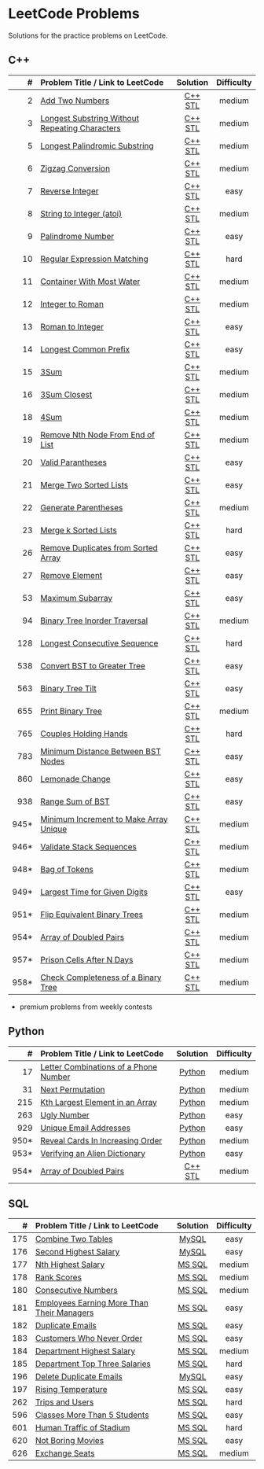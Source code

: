 # LeetCode Problems
Solutions for the practice problems on LeetCode.

## C++

| # | Problem Title / Link to LeetCode | Solution | Difficulty |
|---:| :--- | :---: | :---: |
|2|[Add Two Numbers](https://leetcode.com/problems/add-two-numbers/) | [C++ STL](002.Add-Two-Numbers.STL) |medium|
|3|[Longest Substring Without Repeating Characters](https://leetcode.com/problems/longest-substring-without-repeating-characters/) | [C++ STL](003.Longest-Substring.STL) |medium|
|5|[Longest Palindromic Substring](https://leetcode.com/problems/longest-palindromic-substring/) | [C++ STL](005.Longest-Palindromic-Substring.STL) |medium|
|6|[Zigzag Conversion](https://leetcode.com/problems/zigzag-conversion/) | [C++ STL](006.Zigzag-Conversion.STL) |medium|
|7|[Reverse Integer](https://leetcode.com/problems/reverse-integer/) | [C++ STL](007.Reverse-Integer.STL) |easy|
|8|[String to Integer (atoi)](https://leetcode.com/problems/string-to-integer-atoi/) | [C++ STL](008.String-to-Integer.STL) |medium|
|9|[Palindrome Number](https://leetcode.com/problems/palindrome-number/) | [C++ STL](009.Palindrome-Number.STL) |easy|
|10|[Regular Expression Matching](https://leetcode.com/problems/regular-expression-matching/) | [C++ STL](010.Regular-Expression-Matching.STL) |hard|
|11|[Container With Most Water](https://leetcode.com/problems/container-with-most-water/) | [C++ STL](011.Container-With-Most-Water.STL) |medium|
|12|[Integer to Roman](https://leetcode.com/problems/integer-to-roman/) | [C++ STL](012.Integer-to-Roman.STL) |medium|
|13|[Roman to Integer](https://leetcode.com/problems/roman-to-integer/) | [C++ STL](013.Roman-to-Integer.STL) |easy|
|14|[Longest Common Prefix](https://leetcode.com/problems/longest-common-prefix/) | [C++ STL](014.Longest-Common-Prefix.STL) |easy|
|15|[3Sum](https://leetcode.com/problems/3sum/) | [C++ STL](015.3Sum.STL) |medium|
|16|[3Sum Closest](https://leetcode.com/problems/3sum-closest/) | [C++ STL](016.3Sum-Closest.STL) |medium|
|18|[4Sum](https://leetcode.com/problems/4sum/) | [C++ STL](018.4Sum.STL) |medium|
|19|[Remove Nth Node From End of List](https://leetcode.com/problems/remove-nth-node-from-end-of-list/) | [C++ STL](019.Remove-Nth-Node-From-End-of-List.STL) |medium|
|20|[Valid Parantheses](https://leetcode.com/problems/valid-parentheses/) | [C++ STL](020.Valid-Parantheses.STL) |easy|
|21|[Merge Two Sorted Lists](https://leetcode.com/problems/merge-two-sorted-lists/) | [C++ STL](021.Merge-Two-Sorted-Lists.STL) |easy|
|22|[Generate Parentheses](https://leetcode.com/problems/generate-parentheses/) | [C++ STL](022.Generate-Parentheses.STL) |medium|
|23|[Merge k Sorted Lists](https://leetcode.com/problems/merge-k-sorted-lists/) | [C++ STL](023.Merge-k-Sorted-Lists.STL) |hard|
|26|[Remove Duplicates from Sorted Array](https://leetcode.com/problems/remove-duplicates-from-sorted-array/) | [C++ STL](026.Remove-Duplicates-from-Sorted-Array.STL) |easy|
|27|[Remove Element](https://leetcode.com/problems/remove-element/) | [C++ STL](027.Remove-Element.STL) |easy|
|53|[Maximum Subarray](https://leetcode.com/problems/maximum-subarray/) | [C++ STL](053.Maximum-Subarray.STL) |easy|
|94|[Binary Tree Inorder Traversal](https://leetcode.com/problems/binary-tree-inorder-traversal/) | [C++ STL](094.Binary-Tree-Inorder-Traversal.STL) |medium|
|128|[Longest Consecutive Sequence](https://leetcode.com/problems/longest-consecutive-sequence/) | [C++ STL](128.Longest-Consecutive-Sequence.STL) |hard|
|538|[Convert BST to Greater Tree](https://leetcode.com/problems/convert-bst-to-greater-tree/) | [C++ STL](538.Convert-BST-to-Greater-Tree.STL) |easy|
|563|[Binary Tree Tilt](https://leetcode.com/problems/binary-tree-tilt/) | [C++ STL](563.Binary-Tree-Tilt.STL) |easy|
|655|[Print Binary Tree](https://leetcode.com/problems/print-binary-tree/) | [C++ STL](655.Print-Binary-Tree.STL) |medium|
|765|[Couples Holding Hands](https://leetcode.com/problems/couples-holding-hands/) | [C++ STL](765.Couples-Holding-Hands.STL) |hard|
|783|[Minimum Distance Between BST Nodes](https://leetcode.com/problems/minimum-distance-between-bst-nodes/) | [C++ STL](783.Minimum-Distance-Between-BST-Nodes.STL) |easy|
|860|[Lemonade Change](https://leetcode.com/problems/lemonade-change/) | [C++ STL](860.Lemonade-Change.STL) |easy|
|938|[Range Sum of BST](https://leetcode.com/problems/range-sum-of-bst/) | [C++ STL](938.Range-Sum-of-BST.STL) |easy|
|945*|[Minimum Increment to Make Array Unique](https://leetcode.com/problems/minimum-increment-to-make-array-unique/) | [C++ STL](945.Minimum-Increment-to-Make-Array-Unique.STL) |medium|
|946*|[Validate Stack Sequences](https://leetcode.com/problems/validate-stack-sequences/) | [C++ STL](946.Validate-Stack-Sequences.STL) |medium|
|948*|[Bag of Tokens](https://leetcode.com/problems/bag-of-tokens/) | [C++ STL](948.Bag-of-Tokens.STL) |medium|
|949*|[Largest Time for Given Digits](https://leetcode.com/problems/largest-time-for-given-digits/) | [C++ STL](949.Largest-Time-for-Given-Digits.STL) |easy|
|951*|[Flip Equivalent Binary Trees](https://leetcode.com/problems/flip-equivalent-binary-trees/) | [C++ STL](951.Flip-Equivalent-Binary-Trees) |medium|
|954*|[Array of Doubled Pairs](https://leetcode.com/problems/array-of-doubled-pairs/) | [C++ STL](954.Array-of-Doubled-Pairs.STL) |medium|
|957*|[Prison Cells After N Days](https://leetcode.com/problems/prison-cells-after-n-days/) | [C++ STL](957.Prison-Cells-After-N-Days.STL) |medium|
|958*|[Check Completeness of a Binary Tree](https://leetcode.com/problems/check-completeness-of-a-binary-tree/) | [C++ STL](958.Check-Completeness-of-a-Binary-Tree.STL) |medium|

* premium problems from weekly contests

## Python

| # | Problem Title / Link to LeetCode | Solution | Difficulty |
|---:| :--- | :---: | :---: |
|17|[Letter Combinations of a Phone Number](https://leetcode.com/problems/letter-combinations-of-a-phone-number/) | [Python](Python/017.Letter-Combinations-of-a-Phone-Number.py) |medium|
|31|[Next Permutation](https://leetcode.com/problems/next-permutation/) | [Python](Python/031.Next-Permutation.py) |medium|
|215|[Kth Largest Element in an Array](https://leetcode.com/problems/kth-largest-element-in-an-array/) | [Python](Python/215.Kth-Largest-Element-in-an-Array.py) |medium|
|263|[Ugly Number](https://leetcode.com/problems/ugly-number/) | [Python](Python/263.Ugly-Number.py) |easy|
|929|[Unique Email Addresses](https://leetcode.com/problems/unique-email-addresses/) | [Python](Python/929.Unique-Email-Addresses.py) |easy|
|950*|[Reveal Cards In Increasing Order](https://leetcode.com/problems/reveal-cards-in-increasing-order/) | [Python](Python/950.Reveal-Cards-In-Increasing-Order.py) |medium|
|953*|[Verifying an Alien Dictionary](https://leetcode.com/problems/verifying-an-alien-dictionary/) | [Python](Python/953.Verifying-an-Alien-Dictionary.py) |easy|
|954*|[Array of Doubled Pairs](https://leetcode.com/problems/array-of-doubled-pairs/) | [C++ STL](Python/954.Array-of-Doubled-Pairs.py) |medium|

## SQL

| # | Problem Title / Link to LeetCode | Solution | Difficulty |
|---:| :--- | :---: | :---: |
|175|[Combine Two Tables](https://leetcode.com/problems/combine-two-tables) | [MySQL](sql/175.Combine-Two-Tables.SQL) |easy|
|176|[Second Highest Salary](https://leetcode.com/problems/second-highest-salary/) | [MySQL](sql/176.Second-Highest-Salary.SQL) |easy|
|177|[Nth Highest Salary](https://leetcode.com/problems/nth-highest-salary/) | [MS SQL](sql/177.Nth-Highest-Salary.SQL) |medium|
|178|[Rank Scores](https://leetcode.com/problems/rank-scores/) | [MS SQL](sql/178.Rank-Scores.SQL) |medium|
|180|[Consecutive Numbers](https://leetcode.com/problems/consecutive-numbers/) | [MS SQL](sql/180.Consecutive-Numbers.SQL) |medium|
|181|[Employees Earning More Than Their Managers](https://leetcode.com/problems/employees-earning-more-than-their-managers/) | [MS SQL](sql/181.Employees-Earning-More-Than-Their-Managers.SQL) |easy|
|182|[Duplicate Emails](https://leetcode.com/problems/duplicate-emails/)  | [MS SQL](sql/182.Duplicate-Emails.SQL) |easy|
|183|[Customers Who Never Order](https://leetcode.com/problems/customers-who-never-order/) | [MS SQL](sql/183.Customers-WhoNeverOrder.SQL) |easy|
|184|[Department Highest Salary](https://leetcode.com/problems/department-highest-salary/) | [MS SQL](sql/184.Department-Highest-Salary.SQL) |medium|
|185|[Department Top Three Salaries](https://leetcode.com/problems/department-top-three-salaries/) | [MS SQL](sql/185.Department-Top-Three-Salaries.SQL) |hard|
|196|[Delete Duplicate Emails](https://leetcode.com/problems/delete-duplicate-emails/)  | [MySQL](sql/196.Delete-Duplicate-Emails.SQL) |easy|
|197|[Rising Temperature](https://leetcode.com/problems/rising-temperature/) | [MS SQL](sql/197.Rising-Temperature.SQL) |easy|
|262|[Trips and Users](https://leetcode.com/problems/trips-and-users/) | [MS SQL](sql/262.Trips-and-Users.SQL) |hard|
|596|[Classes More Than 5 Students](https://leetcode.com/problems/classes-more-than-5-students/) | [MS SQL](sql/596.Classes-More-Than-5-Students.SQL) |easy|
|601|[Human Traffic of Stadium](https://leetcode.com/problems/human-traffic-of-stadium/) | [MS SQL](sql/601.Human-Traffic-of-Stadium.SQL) |hard|
|620|[Not Boring Movies](https://leetcode.com/problems/not-boring-movies/) | [MS SQL](sql/620.Not-BoringMovies.SQL) |easy|
|626|[Exchange Seats](https://leetcode.com/problems/exchange-seats/) | [MS SQL](sql/626.Exchange-Seats.SQL) |medium|
